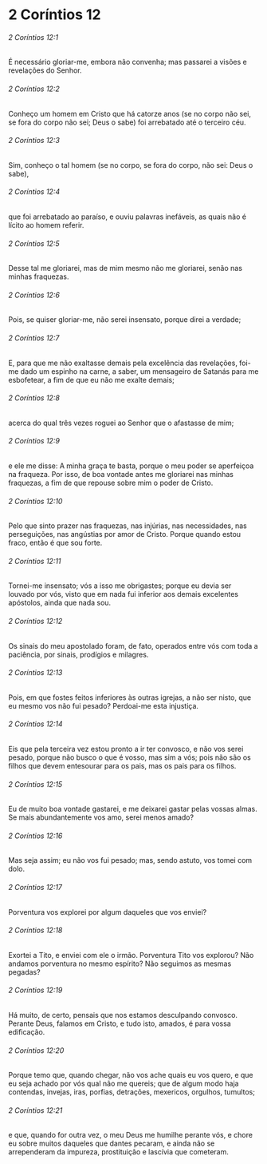 # 2 Coríntios 12

###### 2 Coríntios 12:1

É necessário gloriar-me, embora não convenha; mas passarei a visões e revelações do Senhor.

###### 2 Coríntios 12:2

Conheço um homem em Cristo que há catorze anos (se no corpo não sei, se fora do corpo não sei; Deus o sabe) foi arrebatado até o terceiro céu.

###### 2 Coríntios 12:3

Sim, conheço o tal homem (se no corpo, se fora do corpo, não sei: Deus o sabe),

###### 2 Coríntios 12:4

que foi arrebatado ao paraíso, e ouviu palavras inefáveis, as quais não é lícito ao homem referir.

###### 2 Coríntios 12:5

Desse tal me gloriarei, mas de mim mesmo não me gloriarei, senão nas minhas fraquezas.

###### 2 Coríntios 12:6

Pois, se quiser gloriar-me, não serei insensato, porque direi a verdade;

###### 2 Coríntios 12:7

E, para que me não exaltasse demais pela excelência das revelações, foi-me dado um espinho na carne, a saber, um mensageiro de Satanás para me esbofetear, a fim de que eu não me exalte demais;

###### 2 Coríntios 12:8

acerca do qual três vezes roguei ao Senhor que o afastasse de mim;

###### 2 Coríntios 12:9

e ele me disse: A minha graça te basta, porque o meu poder se aperfeiçoa na fraqueza. Por isso, de boa vontade antes me gloriarei nas minhas fraquezas, a fim de que repouse sobre mim o poder de Cristo.

###### 2 Coríntios 12:10

Pelo que sinto prazer nas fraquezas, nas injúrias, nas necessidades, nas perseguições, nas angústias por amor de Cristo. Porque quando estou fraco, então é que sou forte.

###### 2 Coríntios 12:11

Tornei-me insensato; vós a isso me obrigastes; porque eu devia ser louvado por vós, visto que em nada fui inferior aos demais excelentes apóstolos, ainda que nada sou.

###### 2 Coríntios 12:12

Os sinais do meu apostolado foram, de fato, operados entre vós com toda a paciência, por sinais, prodígios e milagres.

###### 2 Coríntios 12:13

Pois, em que fostes feitos inferiores às outras igrejas, a não ser nisto, que eu mesmo vos não fui pesado? Perdoai-me esta injustiça.

###### 2 Coríntios 12:14

Eis que pela terceira vez estou pronto a ir ter convosco, e não vos serei pesado, porque não busco o que é vosso, mas sim a vós; pois não são os filhos que devem entesourar para os pais, mas os pais para os filhos.

###### 2 Coríntios 12:15

Eu de muito boa vontade gastarei, e me deixarei gastar pelas vossas almas. Se mais abundantemente vos amo, serei menos amado?

###### 2 Coríntios 12:16

Mas seja assim; eu não vos fui pesado; mas, sendo astuto, vos tomei com dolo.

###### 2 Coríntios 12:17

Porventura vos explorei por algum daqueles que vos enviei?

###### 2 Coríntios 12:18

Exortei a Tito, e enviei com ele o irmão. Porventura Tito vos explorou? Não andamos porventura no mesmo espírito? Não seguimos as mesmas pegadas?

###### 2 Coríntios 12:19

Há muito, de certo, pensais que nos estamos desculpando convosco. Perante Deus, falamos em Cristo, e tudo isto, amados, é para vossa edificação.

###### 2 Coríntios 12:20

Porque temo que, quando chegar, não vos ache quais eu vos quero, e que eu seja achado por vós qual não me quereis; que de algum modo haja contendas, invejas, iras, porfias, detrações, mexericos, orgulhos, tumultos;

###### 2 Coríntios 12:21

e que, quando for outra vez, o meu Deus me humilhe perante vós, e chore eu sobre muitos daqueles que dantes pecaram, e ainda não se arrependeram da impureza, prostituição e lascívia que cometeram.

